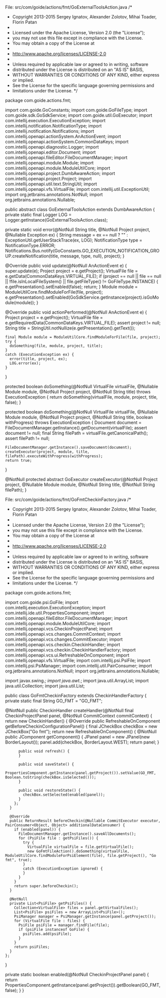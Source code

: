 

File: src/com/goide/actions/fmt/GoExternalToolsAction.java
/*
 * Copyright 2013-2015 Sergey Ignatov, Alexander Zolotov, Mihai Toader, Florin Patan
 *
 * Licensed under the Apache License, Version 2.0 (the "License");
 * you may not use this file except in compliance with the License.
 * You may obtain a copy of the License at
 *
 * http://www.apache.org/licenses/LICENSE-2.0
 *
 * Unless required by applicable law or agreed to in writing, software
 * distributed under the License is distributed on an "AS IS" BASIS,
 * WITHOUT WARRANTIES OR CONDITIONS OF ANY KIND, either express or implied.
 * See the License for the specific language governing permissions and
 * limitations under the License.
 */

package com.goide.actions.fmt;

import com.goide.GoConstants;
import com.goide.GoFileType;
import com.goide.sdk.GoSdkService;
import com.goide.util.GoExecutor;
import com.intellij.execution.ExecutionException;
import com.intellij.notification.NotificationType;
import com.intellij.notification.Notifications;
import com.intellij.openapi.actionSystem.AnActionEvent;
import com.intellij.openapi.actionSystem.CommonDataKeys;
import com.intellij.openapi.diagnostic.Logger;
import com.intellij.openapi.editor.Document;
import com.intellij.openapi.fileEditor.FileDocumentManager;
import com.intellij.openapi.module.Module;
import com.intellij.openapi.module.ModuleUtilCore;
import com.intellij.openapi.project.DumbAwareAction;
import com.intellij.openapi.project.Project;
import com.intellij.openapi.util.text.StringUtil;
import com.intellij.openapi.vfs.VirtualFile;
import com.intellij.util.ExceptionUtil;
import org.jetbrains.annotations.NotNull;
import org.jetbrains.annotations.Nullable;

public abstract class GoExternalToolsAction extends DumbAwareAction {
  private static final Logger LOG = Logger.getInstance(GoExternalToolsAction.class);

  private static void error(@NotNull String title, @NotNull Project project, @Nullable Exception ex) {
    String message = ex == null ? "" : ExceptionUtil.getUserStackTrace(ex, LOG);
    NotificationType type = NotificationType.ERROR;
    Notifications.Bus.notify(GoConstants.GO_EXECUTION_NOTIFICATION_GROUP.createNotification(title, message, type, null), project);
  }

  @Override
  public void update(@NotNull AnActionEvent e) {
    super.update(e);
    Project project = e.getProject();
    VirtualFile file = e.getData(CommonDataKeys.VIRTUAL_FILE);
    if (project == null || file == null || !file.isInLocalFileSystem() || file.getFileType() != GoFileType.INSTANCE) {
      e.getPresentation().setEnabled(false);
      return;
    }
    Module module = ModuleUtilCore.findModuleForFile(file, project);
    e.getPresentation().setEnabled(GoSdkService.getInstance(project).isGoModule(module));
  }

  @Override
  public void actionPerformed(@NotNull AnActionEvent e) {
    Project project = e.getProject();
    VirtualFile file = e.getRequiredData(CommonDataKeys.VIRTUAL_FILE);
    assert project != null;
    String title = StringUtil.notNullize(e.getPresentation().getText());

    final Module module = ModuleUtilCore.findModuleForFile(file, project);
    try {
      doSomething(file, module, project, title);
    }
    catch (ExecutionException ex) {
      error(title, project, ex);
      LOG.error(ex);
    }
  }

  protected boolean doSomething(@NotNull VirtualFile virtualFile,
                                @Nullable Module module, 
                                @NotNull Project project, 
                                @NotNull String title) throws ExecutionException {
    return doSomething(virtualFile, module, project, title, false);
  }

  protected boolean doSomething(@NotNull VirtualFile virtualFile,
                                @Nullable Module module,
                                @NotNull Project project,
                                @NotNull String title,
                                boolean withProgress) throws ExecutionException {
    Document document = FileDocumentManager.getInstance().getDocument(virtualFile);
    assert document != null;
    final String filePath = virtualFile.getCanonicalPath();
    assert filePath != null;

    FileDocumentManager.getInstance().saveDocument(document);
    createExecutor(project, module, title, filePath).executeWithProgress(withProgress);
    return true;
  }

  @NotNull
  protected abstract GoExecutor createExecutor(@NotNull Project project,
                                               @Nullable Module module,
                                               @NotNull String title,
                                               @NotNull String filePath);
}


File: src/com/goide/actions/fmt/GoFmtCheckinFactory.java
/*
 * Copyright 2013-2015 Sergey Ignatov, Alexander Zolotov, Mihai Toader, Florin Patan
 *
 * Licensed under the Apache License, Version 2.0 (the "License");
 * you may not use this file except in compliance with the License.
 * You may obtain a copy of the License at
 *
 * http://www.apache.org/licenses/LICENSE-2.0
 *
 * Unless required by applicable law or agreed to in writing, software
 * distributed under the License is distributed on an "AS IS" BASIS,
 * WITHOUT WARRANTIES OR CONDITIONS OF ANY KIND, either express or implied.
 * See the License for the specific language governing permissions and
 * limitations under the License.
 */

package com.goide.actions.fmt;

import com.goide.psi.GoFile;
import com.intellij.execution.ExecutionException;
import com.intellij.ide.util.PropertiesComponent;
import com.intellij.openapi.fileEditor.FileDocumentManager;
import com.intellij.openapi.module.ModuleUtilCore;
import com.intellij.openapi.vcs.CheckinProjectPanel;
import com.intellij.openapi.vcs.changes.CommitContext;
import com.intellij.openapi.vcs.changes.CommitExecutor;
import com.intellij.openapi.vcs.checkin.CheckinHandler;
import com.intellij.openapi.vcs.checkin.CheckinHandlerFactory;
import com.intellij.openapi.vcs.ui.RefreshableOnComponent;
import com.intellij.openapi.vfs.VirtualFile;
import com.intellij.psi.PsiFile;
import com.intellij.psi.PsiManager;
import com.intellij.util.PairConsumer;
import org.jetbrains.annotations.NotNull;
import org.jetbrains.annotations.Nullable;

import javax.swing.*;
import java.awt.*;
import java.util.ArrayList;
import java.util.Collection;
import java.util.List;

public class GoFmtCheckinFactory extends CheckinHandlerFactory {
  private static final String GO_FMT = "GO_FMT";

  @NotNull
  public CheckinHandler createHandler(@NotNull final CheckinProjectPanel panel, @NotNull CommitContext commitContext) {
    return new CheckinHandler() {
      @Override
      public RefreshableOnComponent getBeforeCheckinConfigurationPanel() {
        final JCheckBox checkBox = new JCheckBox("Go fmt");
        return new RefreshableOnComponent() {
          @NotNull
          public JComponent getComponent() {
            JPanel panel = new JPanel(new BorderLayout());
            panel.add(checkBox, BorderLayout.WEST);
            return panel;
          }

          public void refresh() {
          }

          public void saveState() {
            PropertiesComponent.getInstance(panel.getProject()).setValue(GO_FMT, Boolean.toString(checkBox.isSelected()));
          }

          public void restoreState() {
            checkBox.setSelected(enabled(panel));
          }
        };
      }

      @Override
      public ReturnResult beforeCheckin(@Nullable CommitExecutor executor, PairConsumer<Object, Object> additionalDataConsumer) {
        if (enabled(panel)) {
          FileDocumentManager.getInstance().saveAllDocuments();
          for (PsiFile file : getPsiFiles()) {
            try {
              VirtualFile virtualFile = file.getVirtualFile();
              new GoFmtFileAction().doSomething(virtualFile, ModuleUtilCore.findModuleForPsiElement(file), file.getProject(), "Go fmt", true);
            }
            catch (ExecutionException ignored) {
            }
          }
        }
        return super.beforeCheckin();
      }

      @NotNull
      private List<PsiFile> getPsiFiles() {
        Collection<VirtualFile> files = panel.getVirtualFiles();
        List<PsiFile> psiFiles = new ArrayList<PsiFile>();
        PsiManager manager = PsiManager.getInstance(panel.getProject());
        for (VirtualFile file : files) {
          PsiFile psiFile = manager.findFile(file);
          if (psiFile instanceof GoFile) {
            psiFiles.add(psiFile);
          }
        }
        return psiFiles;
      }
    };
  }

  private static boolean enabled(@NotNull CheckinProjectPanel panel) {
    return PropertiesComponent.getInstance(panel.getProject()).getBoolean(GO_FMT, false);
  }
}